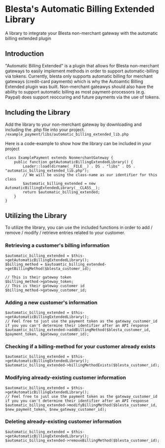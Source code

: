 # Blesta's Automatic Billing Extended Library
A library to integrate your Blesta non-merchant gateway with the automatic billing extended plugin

## Introduction
"Automatic Billing Extended" is a plugin that allows for Blesta non-merchant gateways to easily implement methods in order to support automatic-billing via tokens.
Currently, blesta only supports automatic billing for merchant gateways (credit-card payments) which is why the Autoamtic Billing Extended plugin was built.
Non-merchant gateawys should also have the ability to support automatic billing as most payment-processors (e.g. Paypal) does support reoccuring and future payments via the use of tokens.

## Including the Library
Add the library to your non-merchant gateway by downloading and including the .php file into your project.
` /example_payment/libs/automatic_billing_extended_lib.php `

Here is a code-example to show how the library can be included in your project
```
class ExamplePayment extends NonmerchantGateway {
    public function getAutomaticBillingExtendedLibrary() {
        Loader::load(dirname(__FILE__) . DS . "libs" . DS . "automatic_billing_extended_lib.php");
        // We will be using the class-name as our identifier for this class
        $automatic_billing_extended = new AutomaticBillingExtendedLibrary(__CLASS__);
        return $automatic_billing_extended;
    }
}
```

## Utilizing the Library ##
To utilize the library, you can use the included functions in order to add / remove / modify / retrieve entries related to your customer.

### Retrieving a customer's billing information ###
```
$automatic_billing_extended = $this->getAutomaticBillingExtendedLibrary();
$billing_method = $autoamtic_billing_extended->getBillingMethod($blesta_customer_id);

// This is their gateway token
$billing_method->gateway_token;
// This is their gateway customer id
$billing_method->gateway_customer_id;
```

### Adding a new customer's information ###
```
$automatic_billing_extended = $this->getAutomaticBillingExtendedLibrary();
// Feel free to just use the payment token as the gateway_customer_id if you you can't determine their identifier after an API response
$autoamtic_billing_extended->addBillingMethod($blesta_customer_id, $payment_token, $gateway_customer_id);
```

### Checking if a billing-method for your customer already exists ###
```
$automatic_billing_extended = $this->getAutomaticBillingExtendedLibrary();
$automatic_billing_extended->billingMethodExists($blesta_customer_id);
```

### Modifying already-existing customer information ###
```
$automatic_billing_extended = $this->getAutomaticBillingExtendedLibrary();
// Feel free to just use the payment token as the gateway_customer_id if you you can't determine their identifier after an API response
$automatic_billing_extended->modifyBillingMethod($blesta_customer_id, $new_payment_token, $new_gateway_customer_id);
```

### Deleting already-existing customer information ###
```
$automatic_billing_extended = $this->getAutomaticBillingExtendedLibrary();
$automatic_billing_extended->removeBillingMethod($blesta_customer_id);
```
